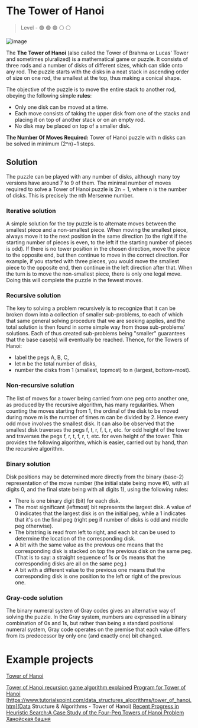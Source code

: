 # The Tower of Hanoi

> Level -  :green_circle: :green_circle: :green_circle: :white_circle: :white_circle:

![image](https://github.com/startupemulator/challenges/blob/main/The%20Tower%20of%20Hanoi/tower_of_hanoi_4.gif)

The **The Tower of Hanoi** (also called the Tower of Brahma or Lucas' Tower and sometimes pluralized) is a mathematical game or puzzle. It consists of three rods and a number of disks of different sizes, which can slide onto any rod. The puzzle starts with the disks in a neat stack in ascending order of size on one rod, the smallest at the top, thus making a conical shape.

The objective of the puzzle is to move the entire stack to another rod, obeying the following simple **rules**:

- Only one disk can be moved at a time.
- Each move consists of taking the upper disk from one of the stacks and placing it on top of another stack or on an empty rod.
- No disk may be placed on top of a smaller disk.

**The Number Of Moves Required:**
Tower of Hanoi puzzle with n disks can be solved in minimum (2^n)−1 steps.

## Solution

The puzzle can be played with any number of disks, although many toy versions have around 7 to 9 of them. The minimal number of moves required to solve a Tower of Hanoi puzzle is 2n − 1, where n is the number of disks. This is precisely the nth Mersenne number.

### Iterative solution

A simple solution for the toy puzzle is to alternate moves between the smallest piece and a non-smallest piece. When moving the smallest piece, always move it to the next position in the same direction (to the right if the starting number of pieces is even, to the left if the starting number of pieces is odd). If there is no tower position in the chosen direction, move the piece to the opposite end, but then continue to move in the correct direction. For example, if you started with three pieces, you would move the smallest piece to the opposite end, then continue in the left direction after that. When the turn is to move the non-smallest piece, there is only one legal move. Doing this will complete the puzzle in the fewest moves.

### Recursive solution

The key to solving a problem recursively is to recognize that it can be broken down into a collection of smaller sub-problems, to each of which that same general solving procedure that we are seeking applies, and the total solution is then found in some simple way from those sub-problems' solutions. Each of thus created sub-problems being "smaller" guarantees that the base case(s) will eventually be reached. Thence, for the Towers of Hanoi:

- label the pegs A, B, C,
- let n be the total number of disks,
- number the disks from 1 (smallest, topmost) to n (largest, bottom-most).

### Non-recursive solution

The list of moves for a tower being carried from one peg onto another one, as produced by the recursive algorithm, has many regularities. When counting the moves starting from 1, the ordinal of the disk to be moved during move m is the number of times m can be divided by 2. Hence every odd move involves the smallest disk. It can also be observed that the smallest disk traverses the pegs f, t, r, f, t, r, etc. for odd height of the tower and traverses the pegs f, r, t, f, r, t, etc. for even height of the tower. This provides the following algorithm, which is easier, carried out by hand, than the recursive algorithm.

### Binary solution

Disk positions may be determined more directly from the binary (base-2) representation of the move number (the initial state being move #0, with all digits 0, and the final state being with all digits 1), using the following rules:

- There is one binary digit (bit) for each disk.
- The most significant (leftmost) bit represents the largest disk. A value of 0 indicates that the largest disk is on the initial peg, while a 1 indicates that it's on the final peg (right peg if number of disks is odd and middle peg otherwise).
- The bitstring is read from left to right, and each bit can be used to determine the location of the corresponding disk.
- A bit with the same value as the previous one means that the corresponding disk is stacked on top the previous disk on the same peg.
(That is to say: a straight sequence of 1s or 0s means that the corresponding disks are all on the same peg.)
- A bit with a different value to the previous one means that the corresponding disk is one position to the left or right of the previous one. 

### Gray-code solution

The binary numeral system of Gray codes gives an alternative way of solving the puzzle. In the Gray system, numbers are expressed in a binary combination of 0s and 1s, but rather than being a standard positional numeral system, Gray code operates on the premise that each value differs from its predecessor by only one (and exactly one) bit changed.

# Example projects

[Tower of Hanoi](https://www.mathsisfun.com/games/towerofhanoi.html)


[Tower of Hanoi recursion game algorithm explained](https://www.hackerearth.com/blog/developers/tower-hanoi-recursion-game-algorithm-explained/)
[Program for Tower of Hanoi](https://www.geeksforgeeks.org/c-program-for-tower-of-hanoi/)
[https://www.tutorialspoint.com/data_structures_algorithms/tower_of_hanoi.htm](Data Structure & Algorithms - Tower of Hanoi)
[Recent Progress in Heuristic Search:A Case Study of the Four-Peg Towers of Hanoi Problem](https://www.ijcai.org/Proceedings/07/Papers/374.pdf)
[Ханойская башня](https://en.wikipedia.org/wiki/Tower_of_Hanoi)
